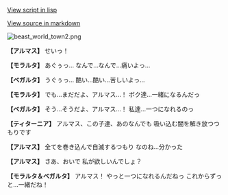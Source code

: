 [View script in lisp](../scripts/100705053.txt)

[View source in markdown](100705053.md)

![beast_world_town2.png](../images/backgrounds/beast_world_town2.png)

**【アルマス】**
せいっ！

**【モラルタ】**
あぐぅっ…
なんで…なんで…痛いよっ…

**【ベガルタ】**
うぐぅっ…
酷い…酷い…苦しいよっ…

**【モラルタ】**
でも…まだだよ、アルマス…！
ボク達…一緒になるんだっ

**【ベガルタ】**
そう…そうだよ、アルマス…！
私達…一つになれるのっ

**【ティターニア】**
アルマス、この子達、あのなんでも
吸い込む闇を解き放つつもりです

**【アルマス】**
全てを巻き込んで自滅するつもり
なのね…分かった

**【アルマス】**
さあ、おいで
私が欲しいんでしょ？

**【モラルタ＆ベガルタ】**
アルマス！
やっと一つになれるんだねっ
これからずっと…一緒だね！